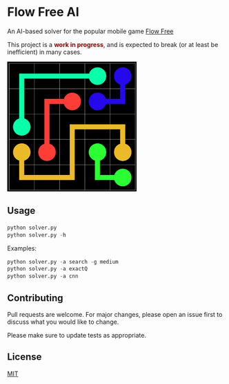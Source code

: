 # Flow Free AI

An AI-based solver for the popular mobile game [Flow Free](https://play.google.com/store/apps/details?id=com.bigduckgames.flow)

This project is a <span style="color:darkred">**work in progress**</span>, and is expected to break (or at least be inefficient) in many cases.

<img src="./assets/flow.png" alt="sample diagram" style="height:300px;"/>

## Usage

```python
python solver.py
python solver.py -h
```

Examples:
```python
python solver.py -a search -g medium
python solver.py -a exactQ
python solver.py -a cnn
```

## Contributing
Pull requests are welcome. For major changes, please open an issue first to discuss what you would like to change.

Please make sure to update tests as appropriate.

## License
[MIT](https://choosealicense.com/licenses/mit/)